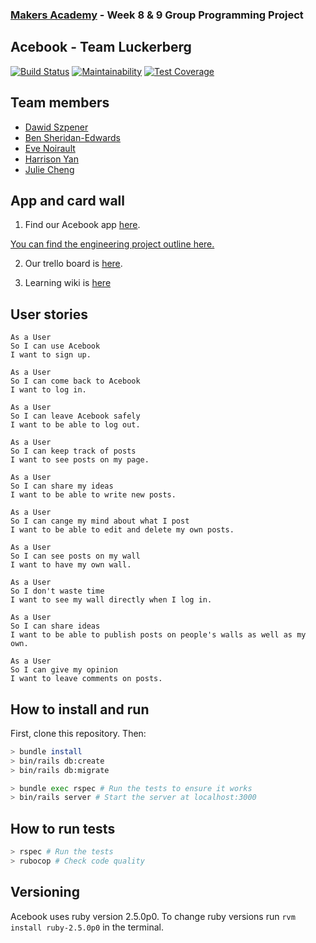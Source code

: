 ### [Makers Academy](http://www.makersacademy.com) - Week 8 & 9 Group Programming Project

Acebook - Team Luckerberg
-

[![Build Status](https://travis-ci.org/Hyan18/acebook-luckerberg.svg?branch=master)](https://travis-ci.org/Hyan18/acebook-luckerberg)
[![Maintainability](https://api.codeclimate.com/v1/badges/a99a88d28ad37a79dbf6/maintainability)](https://codeclimate.com/github/codeclimate/codeclimate/maintainability)
[![Test Coverage](https://api.codeclimate.com/v1/badges/a99a88d28ad37a79dbf6/test_coverage)](https://codeclimate.com/github/codeclimate/codeclimate/test_coverage)

## Team members
- [Dawid Szpener](https://github.com/DawidSzpener)
- [Ben Sheridan-Edwards](https://github.com/BenSheridanEdwards)
- [Eve Noirault](https://github.com/even13)
- [Harrison Yan](https://github.com/Hyan18/)
- [Julie Cheng](https://github.com/jj49411)

## App and card wall
1. Find our Acebook app [here](https://acebook-luckerberg.herokuapp.com/).

[You can find the engineering project outline here.](https://github.com/makersacademy/course/tree/master/engineering_projects/rails)

2. Our trello board is [here](https://trello.com/b/0LloZrOg/acebook-luckerberg).

3. Learning wiki is [here](https://github.com/Hyan18/acebook-luckerberg/blob/master/learning-wiki.md)

## User stories  
```
As a User  
So I can use Acebook  
I want to sign up.  
```  
```
As a User
So I can come back to Acebook  
I want to log in.  
```  
```
As a User  
So I can leave Acebook safely 
I want to be able to log out.
```

```
As a User
So I can keep track of posts
I want to see posts on my page.
```

```
As a User
So I can share my ideas
I want to be able to write new posts.
```

```
As a User 
So I can cange my mind about what I post
I want to be able to edit and delete my own posts.
```

```
As a User
So I can see posts on my wall
I want to have my own wall.
```

```
As a User
So I don't waste time
I want to see my wall directly when I log in.
```

```
As a User
So I can share ideas
I want to be able to publish posts on people's walls as well as my own.
```

```
As a User
So I can give my opinion
I want to leave comments on posts.
```


## How to install and run

First, clone this repository. Then:

```bash
> bundle install
> bin/rails db:create
> bin/rails db:migrate

> bundle exec rspec # Run the tests to ensure it works
> bin/rails server # Start the server at localhost:3000
```
## How to run tests
```bash
> rspec # Run the tests
> rubocop # Check code quality
```
## Versioning
Acebook uses ruby version 2.5.0p0. To change ruby versions run
```rvm install ruby-2.5.0p0``` in the terminal.
